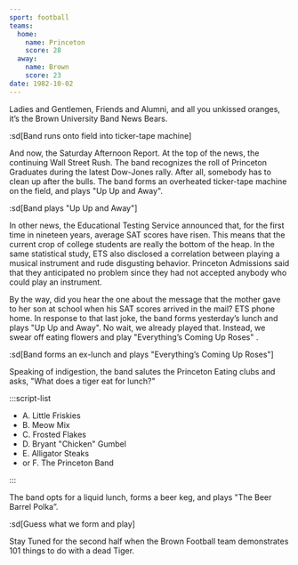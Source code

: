 ```yaml
---
sport: football
teams:
  home:
    name: Princeton
    score: 28
  away:
    name: Brown
    score: 23
date: 1982-10-02
---
```


Ladies and Gentlemen, Friends and Alumni, and all you unkissed oranges, it’s the Brown University Band News Bears.

:sd[Band runs onto field into ticker-tape machine]

And now, the Saturday Afternoon Report. At the top of the news, the continuing Wall Street Rush. The band recognizes the roll of Princeton Graduates during the latest Dow-Jones rally. After all, somebody has to clean up after the bulls. The band forms an overheated ticker-tape machine on the field, and plays "Up Up and Away".

:sd[Band plays "Up Up and Away"]

In other news, the Educational Testing Service announced that, for the first time in nineteen years, average SAT scores have risen. This means that the current crop of college students are really the bottom of the heap. In the same statistical study, ETS also disclosed a correlation between playing a musical instrument and rude disgusting behavior. Princeton Admissions said that they anticipated no problem since they had not accepted anybody who could play an instrument.

By the way, did you hear the one about the message that the mother gave to her son at school when his SAT scores arrived in the mail? ETS phone home. In response to that last joke, the band forms yesterday’s lunch and plays "Up Up and Away". No wait, we already played that. Instead, we swear off eating flowers and play "Everything’s Coming Up Roses" .

:sd[Band forms an ex-lunch and plays "Everything’s Coming Up Roses"]

Speaking of indigestion, the band salutes the Princeton Eating clubs and asks, "What does a tiger eat for lunch?"

:::script-list

- A. Little Friskies
- B. Meow Mix
- C. Frosted Flakes
- D. Bryant "Chicken" Gumbel
- E. Alligator Steaks
- or F. The Princeton Band

:::

The band opts for a liquid lunch, forms a beer keg, and plays "The Beer Barrel Polka”.

:sd[Guess what we form and play]

Stay Tuned for the second half when the Brown Football team demonstrates 101 things to do with a dead Tiger.
